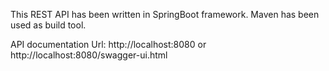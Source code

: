 This REST API has been written in SpringBoot framework. Maven has been used as build tool.

API documentation
Url: http://localhost:8080  or http://localhost:8080/swagger-ui.html

